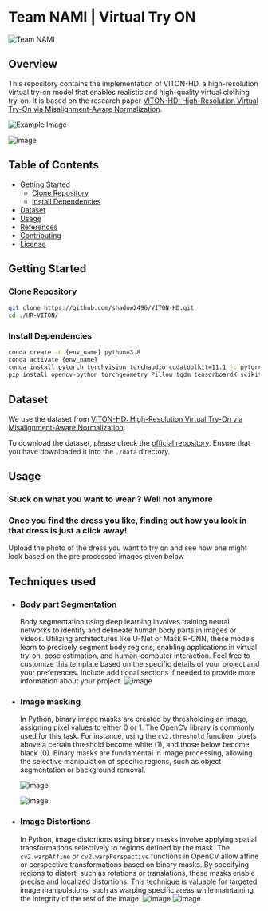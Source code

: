 
# Team NAMI | Virtual Try ON
![Team NAMI](https://github.com/Megh-Zyke/Team_NAMI/blob/main/image.png)


## Overview

This repository contains the implementation of VITON-HD, a high-resolution virtual try-on model that enables realistic and high-quality virtual clothing try-on. It is based on the research paper [VITON-HD: High-Resolution Virtual Try-On via Misalignment-Aware Normalization](https://github.com/shadow2496/VITON-HD).

![Example Image](https://github.com/Megh-Zyke/Team_NAMI/assets/97515984/92ffb4d9-ce67-4ad0-9319-c573b0f0dbd1)

![image](https://github.com/Megh-Zyke/Team_NAMI/assets/97515984/ac387022-208b-43ad-a3e1-2b91df82f86f)


## Table of Contents

- [Getting Started](#getting-started)
  - [Clone Repository](#clone-repository)
  - [Install Dependencies](#install-dependencies)
- [Dataset](#dataset)
- [Usage](#usage)
- [References](#references)
- [Contributing](#contributing)
- [License](#license)

## Getting Started

### Clone Repository

```bash
git clone https://github.com/shadow2496/VITON-HD.git
cd ./HR-VITON/
```

### Install Dependencies

```bash
conda create -n {env_name} python=3.8
conda activate {env_name}
conda install pytorch torchvision torchaudio cudatoolkit=11.1 -c pytorch-lts -c nvidia
pip install opencv-python torchgeometry Pillow tqdm tensorboardX scikit-image scipy
```

## Dataset

We use the dataset from [VITON-HD: High-Resolution Virtual Try-On via Misalignment-Aware Normalization](https://github.com/shadow2496/VITON-HD).

To download the dataset, please check the [official repository](https://github.com/shadow2496/VITON-HD). Ensure that you have downloaded it into the `./data` directory.

## Usage

### Stuck on what you want to wear ? Well not anymore
  ### Once you find the dress you like, finding out how you look in that dress is just a click away!
Upload the photo of the dress you want to try on and see how one might look based on the pre processed images given below

## Techniques used

  * ### Body part Segmentation
       Body segmentation using deep learning involves training neural networks to identify and delineate human body parts in images or videos. Utilizing architectures like U-Net or Mask R-CNN, these models learn to precisely segment body regions, enabling applications in virtual try-on, pose estimation, and human-computer interaction.
Feel free to customize this template based on the specific details of your project and your preferences. Include additional sections if needed to provide more information about your project.
![image](https://github.com/Megh-Zyke/Team_NAMI/assets/97515984/64f071c2-b91b-42eb-b78f-ca265bd502fa)

* ### Image masking
  In Python, binary image masks are created by thresholding an image, assigning pixel values to either 0 or 1. The OpenCV library is commonly used for this task. For instance, using the `cv2.threshold` function, pixels above a certain threshold become white (1), and those below become black (0). Binary masks are fundamental in image processing, allowing the selective manipulation of specific regions, such as object segmentation or background removal.

  ![image](https://github.com/Megh-Zyke/Team_NAMI/assets/97515984/119fa7aa-3fbc-4bd9-b4e1-ab904b40c804)

  ![image](https://github.com/Megh-Zyke/Team_NAMI/assets/97515984/5cafd5bd-3bc1-4d4b-87e5-92c0eb6df460)



* ### Image Distortions
  In Python, image distortions using binary masks involve applying spatial transformations selectively to regions defined by the mask. The `cv2.warpAffine` or `cv2.warpPerspective` functions in OpenCV allow affine or perspective transformations based on binary masks. By specifying regions to distort, such as rotations or translations, these masks enable precise and localized distortions. This technique is valuable for targeted image manipulations, such as warping specific areas while maintaining the integrity of the rest of the image.
  ![image](https://github.com/Megh-Zyke/Team_NAMI/assets/97515984/efd4b00e-2048-4cf5-8ca9-8f799e1886bd)
![image](https://github.com/Megh-Zyke/Team_NAMI/assets/97515984/2b53e523-84ba-4be9-98e8-23bc92943e27)
